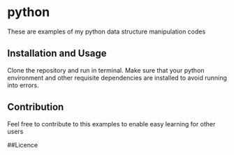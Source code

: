 # python
These are examples of my python data structure manipulation codes

## Installation and Usage
Clone the repository and run in terminal. 
Make sure that your python environment and other requisite dependencies are installed to avoid running into errors.

## Contribution
Feel free to contribute to this examples to enable easy learning for other users

##Licence